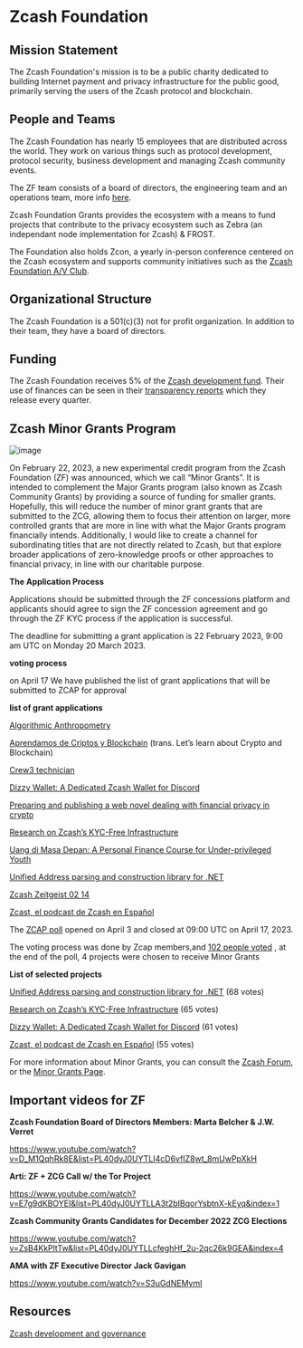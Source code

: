 # Zcash Foundation

## Mission Statement

The Zcash Foundation's mission is to be a public charity dedicated to building Internet payment and privacy infrastructure for the public good, primarily serving the users of the Zcash protocol and blockchain.


## People and Teams

The Zcash Foundation has nearly 15 employees that are distributed across the world. They work on various things such as protocol development, protocol security, business development and managing Zcash community events. 

The ZF team consists of a board of directors, the engineering team and an operations team, more info [here](https://zfnd.org/about/).

Zcash Foundation Grants provides the ecosystem with a means to fund projects that contribute to the privacy ecosystem such as Zebra (an independant node implementation for Zcash) & FROST. 

The Foundation also holds Zcon, a yearly in-person conference centered on the Zcash ecosystem and supports community initiatives such as the [Zcash Foundation A/V Club](https://discord.gg/WGEVenUq).


## Organizational Structure

The Zcash Foundation is a 501(c)(3) not for profit organization. In addition to their team, they have a board of directors.

## Funding

The Zcash Foundation receives 5% of the [Zcash development fund](https://zips.z.cash/zip-1014). Their use of finances can be seen in their [transparency reports](https://electriccoin.co/blog/ecc-transparency-report-for-q3-2022/) which they release every quarter.

## Zcash Minor Grants Program
![image](https://global.discourse-cdn.com/zcash/optimized/3X/6/8/68ad4ceeb7ad5df77ebff311c2580ceda3ecef10_2_690x172.jpeg)

On February 22, 2023, a new experimental credit program from the Zcash Foundation (ZF) was announced, which we call “Minor Grants”. It is intended to complement the Major Grants program (also known as Zcash Community Grants) by providing a source of funding for smaller grants. Hopefully, this will reduce the number of minor grant grants that are submitted to the ZCG, allowing them to focus their attention on larger, more controlled grants that are more in line with what the Major Grants program financially intends. Additionally, I would like to create a channel for subordinating titles that are not directly related to Zcash, but that explore broader applications of zero-knowledge proofs or other approaches to financial privacy, in line with our charitable purpose.

**The Application Process**

Applications should be submitted through the ZF concessions platform and applicants should agree to sign the ZF concession agreement and go through the ZF KYC process if the application is successful.

The deadline for submitting a grant application is 22 February 2023, 9:00 am UTC on Monday 20 March 2023.

**voting process**

on April 17 We have published the list of grant applications that will be submitted to ZCAP for approval

**list of grant applications**

[Algorithmic Anthropometry](https://zfnd.org/wp-content/uploads/2023/04/Algorithmic_Anthropometry.pdf)

[Aprendamos de Criptos y Blockchain](https://zfnd.org/wp-content/uploads/2023/04/Aprendamos_de_Criptos_y_Blockchain.pdf) (trans. Let’s learn about Crypto and Blockchain)

[Crew3 technician](https://zfnd.org/wp-content/uploads/2023/04/Crew3_technician.pdf) 

[Dizzy Wallet: A Dedicated Zcash Wallet for Discord](https://zfnd.org/wp-content/uploads/2023/04/Dizzy_Wallet_A_Dedicated_Zcash_Wallet_for_Discord.pdf) 

[Preparing and publishing a web novel dealing with financial privacy in crypto](https://zfnd.org/wp-content/uploads/2023/04/Web_novel_dealing_with_financial_privacy_in_crypto.pdf) 

[Research on Zcash’s KYC-Free Infrastructure](https://zfnd.org/wp-content/uploads/2023/04/Research_on_Zcashs_KYC-Free_Infrastructure.pdf) 

[Uang di Masa Depan: A Personal Finance Course for Under-privileged Youth](https://zfnd.org/wp-content/uploads/2023/04/Personal_Finance_Course_for_Under-privileged_Youth.pdf)

[Unified Address parsing and construction library for .NET](https://zfnd.org/wp-content/uploads/2023/04/Unified_Address_library_for_NET.pdf)

[Zcash Zeitgeist 02 14](https://zfnd.org/wp-content/uploads/2023/04/Zcash_Zeitgeist_02.pdf)

[Zcast, el podcast de Zcash en Español](https://zfnd.org/wp-content/uploads/2023/04/Zcast_el_podcast_de_Zcash_en_Espanol.pdf)

The [ZCAP poll](https://vote.heliosvoting.org/helios/elections/98ab74d8-d22f-11ed-ba5a-420e8d4c05c8/voters/list?limit=165) opened on April 3 and closed at 09:00 UTC on April 17, 2023.

The voting process was done by Zcap members,and [102 people voted](https://vote.heliosvoting.org/helios/elections/98ab74d8-d22f-11ed-ba5a-420e8d4c05c8/view) , at the end of the poll, 4 projects were chosen to receive Minor Grants

**List of selected projects**

[Unified Address parsing and construction library for .NET](https://zfnd.org/wp-content/uploads/2023/04/Unified_Address_library_for_NET.pdf) (68 votes)

[Research on Zcash’s KYC-Free Infrastructure](https://zfnd.org/wp-content/uploads/2023/04/Research_on_Zcashs_KYC-Free_Infrastructure.pdf) (65 votes)

[Dizzy Wallet: A Dedicated Zcash Wallet for Discord](https://zfnd.org/wp-content/uploads/2023/04/Dizzy_Wallet_A_Dedicated_Zcash_Wallet_for_Discord.pdf)  (61 votes)

[Zcast, el podcast de Zcash en Español](https://zfnd.org/wp-content/uploads/2023/04/Zcast_el_podcast_de_Zcash_en_Espanol.pdf) (55 votes)


For more information about Minor Grants, you can consult the [Zcash Forum](https://forum.zcashcommunity.com/t/zcash-minor-grants-program-by-zfnd/44075/29?u=dismad), or the [Minor Grants Page](https://zfnd.org/launching-the-zcash-minor-grants-program/).

## Important videos for ZF

**Zcash Foundation Board of Directors Members: Marta Belcher & J.W. Verret**

https://www.youtube.com/watch?v=D_M1QqhRk8E&list=PL40dyJ0UYTLI4cD6vfIZ8wt_8mUwPpXkH

**Arti: ZF + ZCG Call w/ the Tor Project**

https://www.youtube.com/watch?v=E7g9dKBOYEI&list=PL40dyJ0UYTLLA3t2bIBqorYsbtnX-kEyq&index=1

**Zcash Community Grants Candidates for December 2022 ZCG Elections**

https://www.youtube.com/watch?v=ZsB4KkPltTw&list=PL40dyJ0UYTLLcfeghHf_2u-2qc26k9GEA&index=4

**AMA with ZF Executive Director Jack Gavigan**

https://www.youtube.com/watch?v=S3uGdNEMymI


## Resources

[Zcash development and governance](https://z.cash/zcash-development-and-governance/)


